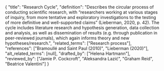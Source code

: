 {
    "title": "Research Cycle",
    "definition": "Describes the circular process of conducting scientific research, with “researchers working at various stages of inquiry, from more tentative and exploratory investigations to the testing of more definitive and well-supported claims” (Lieberman, 2020, p. 42). The cycle includes literature research and hypothesis generation, data collection and analysis, as well as dissemination of results (e.g. through publication in peer-reviewed journals), which again informs theory and new hypotheses/research.",
    "related_terms": ["Research process"],
    "references": ["Bramoullé and Saint Paul (2010)", "Lieberman (2020)"],
    "alt_related_terms": [null],
    "drafted_by": ["Helena Hartmann"],
    "reviewed_by": ["Jamie P. Cockcroft", "Aleksandra Lazić", "Graham Reid", "Beatrice Valentini"]
  }
